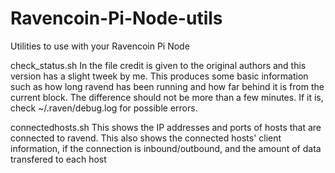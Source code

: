# Ravencoin-Pi-Node-utils
Utilities to use with your Ravencoin Pi Node

check_status.sh
In the file credit is given to the original authors and this version has a slight tweek by me.
This produces some basic information such as how long ravend has been running and how far behind it is from the current block.
The difference should not be more than a few minutes. If it is, check ~/.raven/debug.log for possible errors.

connectedhosts.sh
This shows the IP addresses and ports of hosts that are connected to ravend. 
This also shows the connected hosts' client information, if the connection is inbound/outbound, and the amount of data transfered to each host